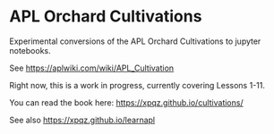 # APL Orchard Cultivations

Experimental conversions of the APL Orchard Cultivations to jupyter notebooks.

See https://aplwiki.com/wiki/APL_Cultivation

Right now, this is a work in progress, currently covering Lessons 1-11.

You can read the book here: https://xpqz.github.io/cultivations/

See also https://xpqz.github.io/learnapl
